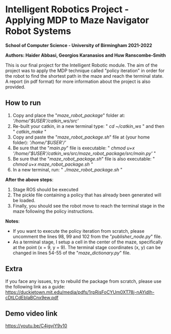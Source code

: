 # Intelligent Robotics Project - Applying MDP to Maze Navigator Robot Systems
**School of Computer Science - University of Birmingham 2021-2022**

**Authors: Haider Abbasi, Georgios Karanasios and Huw Ranscombe-Smith**

This is our final project for the Intelligent Robotic module. The aim of the project was to apply the MDP technique called "policy iteration" in order for the robot to find the shortest path in the maze and reach the terminal state. A report (in pdf format) for more information about the project is also provided.

## How to run
1. Copy and place the "_maze_robot_package_" folder at: _'/home/'$USER'/catkin_ws/src'_
2. Re-built your catkin, in a new terminal type: " _cd ~/catkin_ws_ " and then " _catkin_make_ "
3. Copy and paste the "_maze_robot_package.sh_" file at (your home folder): _'/home/'$USER'/'_
4. Be sure that the "_main.py_" file is executable: " _chmod u+x '/home/'$USER'/catkin_ws/src/maze_robot_package/src/main.py'_ "
5. Be sure that the "_maze_robot_package.sh_" file is also executable: " _chmod u+x maze_robot_package.sh_ "
6. In a new terminal, run: " _./maze_robot_package.sh_ "

**After the above steps**:
1. Stage ROS should be executed
2. The pickle file containing a policy that has already been generated will be loaded.
3. Finally, you should see the robot move to reach the terminal stage in the maze following the policy instructions.

**Notes**: 
* If you want to execute the policy iteration from scratch, please uncomment the lines 98, 99 and 102 from the "_publisher_node.py_" file.
* As a terminal stage, I setup a cell in the center of the maze, specifically at the point (x = 9, y = 9).
  The terminal stage coordinates (x, y) can be changed in lines 54-55 of the "_maze_dictionary.py_" file.

## Extra
If you face any issues, try to rebuild the package from scratch, please use the following link as a guide: 
https://duckietown.mit.edu/media/pdfs/1rpRisFoCYUm0XT78j-nAYidlh-cDtLCdEbIaBCnx9ew.pdf

## Demo video link
https://youtu.be/C4jgvjY9v10
